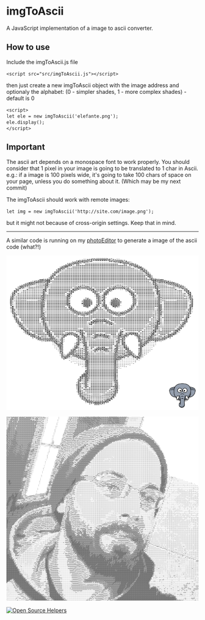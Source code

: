 # imgToAscii

A JavaScript implementation of a image to ascii converter.

## How to use

Include the imgToAscii.js file
```
<script src="src/imgToAscii.js"></script>
```
then just create a new imgToAscii object with the image address and optionaly the alphabet: (0 - simpler shades, 1 - more complex shades) - default is 0

```
<script>
let ele = new imgToAscii('elefante.png');
ele.display();
</script>
```

## Important

The ascii art depends on a monospace font to work properly. You should consider that 1 pixel in your image is going to be translated to 1 char in Ascii. e.g.: if a image is 100 pixels wide, it's going to take 100 chars of space on your page, unless you do something about it. (Which may be my next commit)

The imgToAscii should work with remote images:
```
let img = new imgToAscii('http://site.com/image.png');
```
but it might not because of cross-origin settings. Keep that in mind.

----

A similar code is running on my [photoEditor](https://victorribeiro.com/photoEditor) to generate a image of the ascii code (what?!)

![result](img/ele.png)

![result](img/eu-ascii.png)

[![Open Source Helpers](https://www.codetriage.com/victorqribeiro/imgtoascii/badges/users.svg)](https://www.codetriage.com/victorqribeiro/imgtoascii)
